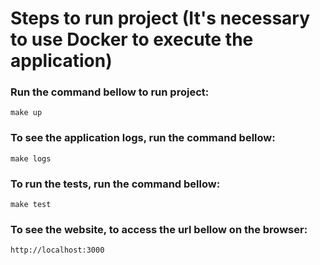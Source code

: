 # Steps to run project (**It's necessary to use Docker to execute the application**)

### Run the command bellow to run project:

```
make up
```

### To see the application logs, run the command bellow:

```
make logs
```

### To run the tests, run the command bellow:

```
make test
```

### To see the website, to access the url bellow on the browser:

```
http://localhost:3000
```

